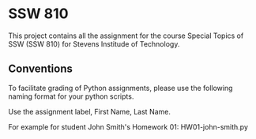 # SSW 810
This project contains all the assignment for the course Special Topics 
of SSW (SSW 810) for Stevens Institude of Technology.


## Conventions

To facilitate grading of Python assignments, please use the following naming 
format for your python scripts.

Use the assignment label, First Name, Last Name.

For example for student John Smith's Homework 01: HW01-john-smith.py